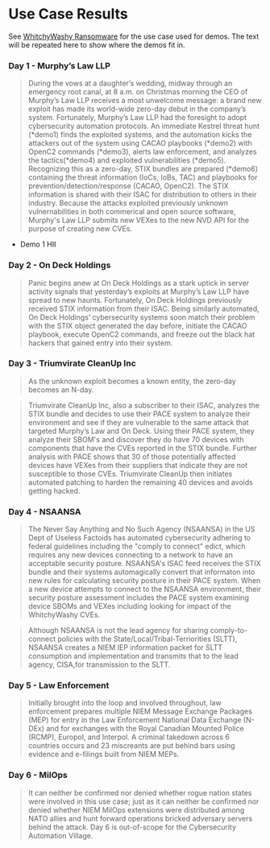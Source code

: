 # Use Case Results

See [WhitchyWashy Ransomware](../UseCases/README.md#the-whitchywashy-zero-day)
for the use case used for demos.
The text will be repeated here to show where the demos fit in.

### Day 1 - Murphy’s Law LLP
> During the vows at a daughter’s wedding, midway through an
> emergency root canal, at 8 a.m. on Christmas morning the CEO of
> Murphy’s Law LLP receives a most unwelcome message: a brand new
> exploit has made its world-wide zero-day debut in the company’s
> system. Fortunately, Murphy’s Law LLP had the foresight to adopt
> cybersecurity automation protocols. An immediate Kestrel threat
> hunt (*demo1) finds the exploited systems, 
> and the automation kicks the attackers out of the
> system using CACAO playbooks (*demo2) with OpenC2 commands (*demo3), alerts law
> enforcement, and analyzes the tactics(*demo4) and exploited
> vulnerabilities (*demo5). Recognizing this as a zero-day, STIX bundles are
> prepared (*demo6) containing the threat information (IoCs, IoBs, TAC) and
> playbooks for prevention/detection/response (CACAO, OpenC2). The
> STIX information is shared with their ISAC for distribution to
> others in their industry. Because the attacks exploited
> previously unknown vulnernabilities in both commerical and open
> source software, Murphy's Law LLP submits new VEXes to the new
> NVD API for the purpose of creating new CVEs.

* Demo 1 HII
### Day 2 - On Deck Holdings
> Panic begins anew at On Deck Holdings as a stark uptick in server
> activity signals that yesterday’s exploits at Murphy’s Law LLP
> have spread to new haunts. Fortunately, On Deck Holdings
> previously received STIX information from their ISAC. Being
> similarly automated, On Deck Holdings’ cybersecurity systems 
> soon match their problem with the STIX object generated the day
> before, initiate the CACAO playbook, execute OpenC2 commands, and
> freeze out the black hat hackers that gained entry into their
> system.

### Day 3 - Triumvirate CleanUp Inc
> As the unknown exploit becomes a known entity, the zero-day
> becomes an N-day. 

> Triumvirate CleanUp Inc, also a subscriber to their ISAC,
> analyzes the STIX bundle and decides to use their PACE system to
> analyze their environment and see if they are vulnerable to the
> same attack that targeted Murphy’s Law and On Deck. Using their
> PACE system, they analyze their SBOM's and discover they do have
> 70 devices with components that have the CVEs reported in the
> STIX bundle. Further analysis with PACE shows that 30 of those
> potentially affected devices have VEXes from their suppliers that
> indicate they are not susceptible to those CVEs. Triumvirate
> CleanUp then initiates automated patching to harden the remaining
> 40 devices and avoids getting hacked.

### Day 4 - NSAANSA
> The Never Say Anything and No Such Agency (NSAANSA) in the US
> Dept of Useless Factoids has automated cybersecurity adhering to
> federal guidelines including the "comply to connect" edict, which
> requires any new devices connecting to a network to have an
> acceptable security posture. NSAANSA's ISAC feed receives the
> STIX bundle and their systems automagically convert that
> informaton into new rules for calculating security posture in
> their PACE system. When a new device attempts to connect to the
> NSAANSA environment, their security posture assessment includes
> the PACE system examining device SBOMs and VEXes including looking
> for impact of the WhitchyWashy CVEs.

> Although NSAANSA is not the lead agency for sharing
> comply-to-connect policies with the
> State/Local/Tribal-Terriorities (SLTT), NSAANSA creates a NIEM
> IEP information packet for SLTT consumption and implementation and
> transmits that to the lead agency, CISA,for transmission to the
> SLTT.

### Day 5 - Law Enforcement
> Initially brought into the loop and involved throughout, law enforcement 
> prepares multiple NIEM Message Exchange Packages (MEP)
> for entry in the Law Enforcement National Data Exchange (N-DEx)
> and for exchanges with the Royal Canadian Mounted Police (RCMP),
> Europol, and Interpol.
> A criminal takedown across 6 countries occurs and 23 miscreants
> are put behind bars using evidence and e-filings built from NIEM MEPs.
  

### Day 6 - MilOps
> It can neither be confirmed nor denied whether
> rogue nation states were involved in this use case;
> just as it can neither be confirmed nor denied whether
> NIEM MilOps extensions were distributed among NATO allies
> and hunt forward operations bricked adversary servers behind the attack.
> Day 6 is out-of-scope for the Cybersecurity Automation Village. 



